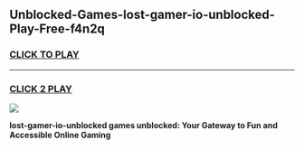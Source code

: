 
## Unblocked-Games-lost-gamer-io-unblocked-Play-Free-f4n2q
<h3>
<a href="https://premium76.site?title=lost-gamer-io-unblocked&ref=18A">CLICK TO PLAY</a></h3>
<hr>

<h3>
<a href="https://premium76.site?title=lost-gamer-io-unblocked&ref=18A">CLICK 2 PLAY</a>
  
</h3>

<a href="https://premium76.site?title=lost-gamer-io-unblocked&ref=18A"><img src="https://clearcache.store/games.png"></a>


**lost-gamer-io-unblocked games unblocked: Your Gateway to Fun and Accessible Online Gaming**

